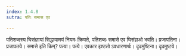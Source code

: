 ```yaml
---
index: 1.4.8
sutra: पतिः समास एव

---
```

पतिशब्दस्य घिसंज्ञायां सिद्धायामयं नियमः क्रियते, पतिशब्दः समासे एव घिसंज्ञओ भवति। प्रजापतिना। प्रजापतये। समासे इति किम्? पत्या। पत्ये। एवकार इश्टतो ऽवधारणार्थः। दृढमुष्टिना। दृढमुष्टये।